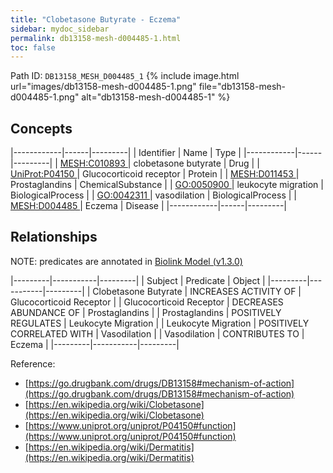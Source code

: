 ```yaml
---
title: "Clobetasone Butyrate - Eczema"
sidebar: mydoc_sidebar
permalink: db13158-mesh-d004485-1.html
toc: false 
---
```



Path ID: `DB13158_MESH_D004485_1`
{% include image.html url="images/db13158-mesh-d004485-1.png" file="db13158-mesh-d004485-1.png" alt="db13158-mesh-d004485-1" %}

## Concepts

|------------|------|---------|
| Identifier | Name | Type    |
|------------|------|---------|
| <a href="https://identifiers.org/MESH:C010893">MESH:C010893 </a> | clobetasone butyrate | Drug |
| <a href="https://identifiers.org/UniProt:P04150">UniProt:P04150 </a> | Glucocorticoid receptor | Protein |
| <a href="https://identifiers.org/MESH:D011453">MESH:D011453 </a> | Prostaglandins | ChemicalSubstance |
| <a href="https://identifiers.org/GO:0050900">GO:0050900 </a> | leukocyte migration | BiologicalProcess |
| <a href="https://identifiers.org/GO:0042311">GO:0042311 </a> | vasodilation | BiologicalProcess |
| <a href="https://identifiers.org/MESH:D004485">MESH:D004485 </a> | Eczema | Disease |
|------------|------|---------|

## Relationships


NOTE: predicates are annotated in <a href="https://github.com/biolink/biolink-model/releases/tag/v1.3.0">Biolink Model (v1.3.0)</a>

|---------|-----------|---------|
| Subject | Predicate | Object  |
|---------|-----------|---------|
| Clobetasone Butyrate | INCREASES ACTIVITY OF | Glucocorticoid Receptor |
| Glucocorticoid Receptor | DECREASES ABUNDANCE OF | Prostaglandins |
| Prostaglandins | POSITIVELY REGULATES | Leukocyte Migration |
| Leukocyte Migration | POSITIVELY CORRELATED WITH | Vasodilation |
| Vasodilation | CONTRIBUTES TO | Eczema |
|---------|-----------|---------|

Reference: 
  - [https://go.drugbank.com/drugs/DB13158#mechanism-of-action](https://go.drugbank.com/drugs/DB13158#mechanism-of-action)
  - [https://en.wikipedia.org/wiki/Clobetasone](https://en.wikipedia.org/wiki/Clobetasone)
  - [https://www.uniprot.org/uniprot/P04150#function](https://www.uniprot.org/uniprot/P04150#function)
  - [https://en.wikipedia.org/wiki/Dermatitis](https://en.wikipedia.org/wiki/Dermatitis)
